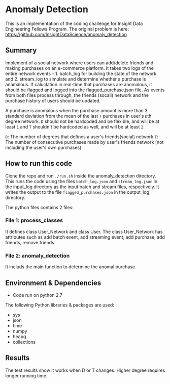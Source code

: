 # Anomaly Detection 

This is an implementation of the coding challenge for Insight Data Engineering Fellows Program.
The original problem is here: https://github.com/InsightDataScience/anomaly_detection

## Summary

Implement of a social network where users can add/delete friends and making purchases on an e-commerce platform. It takes two logs of the entire network events - 1. batch_log for building the state of the network and 2. stream_log to simulate and determine whether a purchase is anamalous. If caluclation in real-time that purchases are anomalous, it should be flagged and logged into the flagged_purchase.json file. As events from both files process through, the friends (socail) network and the purchase history of users should be updated.

A purchase is anomalous when the purchase amount is more than 3 standard deviation from the mean of the last `T` purchases in user's `D`th degree network. `D` should not be hardcoded and be flexible, and will be at least `1` and `T` shouldn't be hardcoded as well, and will be at least `2`.

`D`: The number of degrees that defines a user's friends(social) network
`T`: The number of consecutive purchases made by user's friends network (not including the user's own purchases)


## How to run this code

Clone the repo and run `./run.sh` inside the anomaly_detection directory. This runs the code using the files `batch_log.json` and `stream_log.json` in the input_log directory as the input batch and stream files, respectively. It writes the output to the file `flagged_purchases.json` in the output_log directory.


The python files contains 2 files:

### File 1: process_classes

It defines class User_Network and class User. The class User_Network has attributes such as add batch event, add streaming event, add purchase, add friends, remove friends. 

### File 2: anomaly_detection

It includs the main function to determine the anomal purchase. 

## Environment & Dependencies
- Code run on python 2.7

The following Python libraries & packages are used:
- sys
- json
- time
- numpy
- heapq
- collections

## Results
The test results show it works when D or T changes. Higher degree requires longer running time.